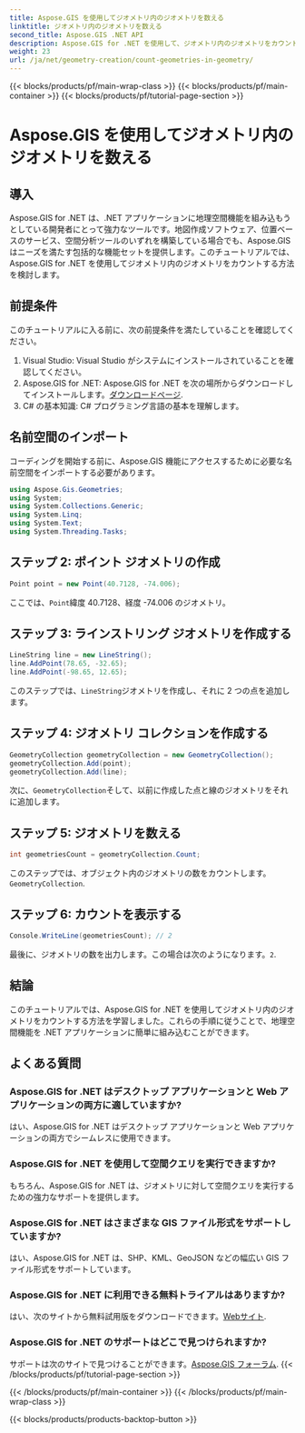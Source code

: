 ```yaml
---
title: Aspose.GIS を使用してジオメトリ内のジオメトリを数える
linktitle: ジオメトリ内のジオメトリを数える
second_title: Aspose.GIS .NET API
description: Aspose.GIS for .NET を使用して、ジオメトリ内のジオメトリをカウントする方法を学習します。開発者向けのコード例を含むステップバイステップのチュートリアル。
weight: 23
url: /ja/net/geometry-creation/count-geometries-in-geometry/
---
```


{{< blocks/products/pf/main-wrap-class >}}
{{< blocks/products/pf/main-container >}}
{{< blocks/products/pf/tutorial-page-section >}}

# Aspose.GIS を使用してジオメトリ内のジオメトリを数える

## 導入
Aspose.GIS for .NET は、.NET アプリケーションに地理空間機能を組み込もうとしている開発者にとって強力なツールです。地図作成ソフトウェア、位置ベースのサービス、空間分析ツールのいずれを構築している場合でも、Aspose.GIS はニーズを満たす包括的な機能セットを提供します。このチュートリアルでは、Aspose.GIS for .NET を使用してジオメトリ内のジオメトリをカウントする方法を検討します。
## 前提条件
このチュートリアルに入る前に、次の前提条件を満たしていることを確認してください。
1. Visual Studio: Visual Studio がシステムにインストールされていることを確認してください。
2. Aspose.GIS for .NET: Aspose.GIS for .NET を次の場所からダウンロードしてインストールします。[ダウンロードページ](https://releases.aspose.com/gis/net/).
3. C# の基本知識: C# プログラミング言語の基本を理解します。

## 名前空間のインポート
コーディングを開始する前に、Aspose.GIS 機能にアクセスするために必要な名前空間をインポートする必要があります。

```csharp
using Aspose.Gis.Geometries;
using System;
using System.Collections.Generic;
using System.Linq;
using System.Text;
using System.Threading.Tasks;
```

## ステップ 2: ポイント ジオメトリの作成
```csharp
Point point = new Point(40.7128, -74.006);
```
ここでは、`Point`緯度 40.7128、経度 -74.006 のジオメトリ。
## ステップ 3: ラインストリング ジオメトリを作成する
```csharp
LineString line = new LineString();
line.AddPoint(78.65, -32.65);
line.AddPoint(-98.65, 12.65);
```
このステップでは、`LineString`ジオメトリを作成し、それに 2 つの点を追加します。
## ステップ 4: ジオメトリ コレクションを作成する
```csharp
GeometryCollection geometryCollection = new GeometryCollection();
geometryCollection.Add(point);
geometryCollection.Add(line);
```
次に、`GeometryCollection`そして、以前に作成した点と線のジオメトリをそれに追加します。
## ステップ 5: ジオメトリを数える
```csharp
int geometriesCount = geometryCollection.Count;
```
このステップでは、オブジェクト内のジオメトリの数をカウントします。`GeometryCollection`.
## ステップ 6: カウントを表示する
```csharp
Console.WriteLine(geometriesCount); // 2
```
最後に、ジオメトリの数を出力します。この場合は次のようになります。`2`.

## 結論
このチュートリアルでは、Aspose.GIS for .NET を使用してジオメトリ内のジオメトリをカウントする方法を学習しました。これらの手順に従うことで、地理空間機能を .NET アプリケーションに簡単に組み込むことができます。
## よくある質問
### Aspose.GIS for .NET はデスクトップ アプリケーションと Web アプリケーションの両方に適していますか?
はい、Aspose.GIS for .NET はデスクトップ アプリケーションと Web アプリケーションの両方でシームレスに使用できます。
### Aspose.GIS for .NET を使用して空間クエリを実行できますか?
もちろん、Aspose.GIS for .NET は、ジオメトリに対して空間クエリを実行するための強力なサポートを提供します。
### Aspose.GIS for .NET はさまざまな GIS ファイル形式をサポートしていますか?
はい、Aspose.GIS for .NET は、SHP、KML、GeoJSON などの幅広い GIS ファイル形式をサポートしています。
### Aspose.GIS for .NET に利用できる無料トライアルはありますか?
はい、次のサイトから無料試用版をダウンロードできます。[Webサイト](https://releases.aspose.com/).
### Aspose.GIS for .NET のサポートはどこで見つけられますか?
サポートは次のサイトで見つけることができます。[Aspose.GIS フォーラム](https://forum.aspose.com/c/gis/33).
{{< /blocks/products/pf/tutorial-page-section >}}

{{< /blocks/products/pf/main-container >}}
{{< /blocks/products/pf/main-wrap-class >}}

{{< blocks/products/products-backtop-button >}}
